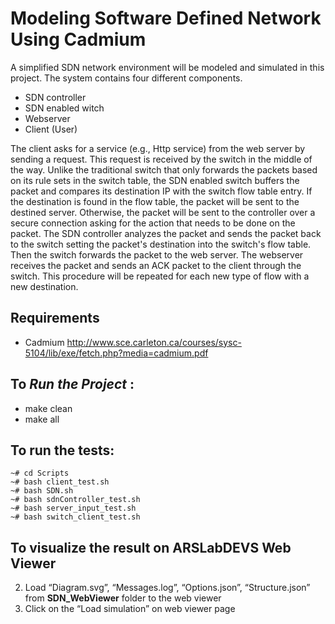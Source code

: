 # Modeling Software Defined Network Using Cadmium
A simplified SDN network environment will be modeled and simulated in this project. The system
contains four different components.
- SDN controller
- SDN enabled witch
- Webserver
- Client (User)

The client asks for a service (e.g., Http service) from the web server by sending a request. This request
is received by the switch in the middle of the way. Unlike the traditional switch that only forwards the
packets based on its rule sets in the switch table, the SDN enabled switch buffers the packet and
compares its destination IP with the switch flow table entry. If the destination is found in the flow table,
the packet will be sent to the destined server. Otherwise, the packet will be sent to the controller over a
secure connection asking for the action that needs to be done on the packet. The SDN controller analyzes
the packet and sends the packet back to the switch setting the packet's destination into the switch's flow
table. Then the switch forwards the packet to the web server. The webserver receives the packet and
sends an ACK packet to the client through the switch. This procedure will be repeated for each new
type of flow with a new destination.

## Requirements
- Cadmium 
http://www.sce.carleton.ca/courses/sysc-5104/lib/exe/fetch.php?media=cadmium.pdf

## To *Run the Project* : 
- make clean
- make all

## To run the tests:
```
~# cd Scripts
~# bash client_test.sh
~# bash SDN.sh
~# bash sdnController_test.sh
~# bash server_input_test.sh
~# bash switch_client_test.sh
```


## To visualize the result on ARSLabDEVS Web Viewer
2. Load “Diagram.svg”, “Messages.log”, “Options.json”, “Structure.json” from **SDN_WebViewer** folder to the web
viewer
3. Click on the “Load simulation” on web viewer page
